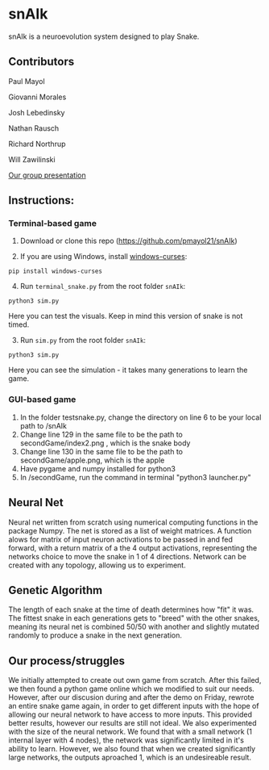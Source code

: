 # snAIk

snAIk is a neuroevolution system designed to play Snake.

## Contributors

Paul Mayol

Giovanni Morales

Josh Lebedinsky

Nathan Rausch

Richard Northrup

Will Zawilinski

[Our group presentation](https://docs.google.com/presentation/d/1xZgK9rnPcc02LQdOTg0_6cUooFeAgcZAJZcS8epcUdo/edit#slide=id.g35f391192_04)

## Instructions:

### Terminal-based game

1. Download or clone this repo (https://github.com/pmayol21/snAIk)

2. If you are using Windows, install [windows-curses](https://pypi.org/project/windows-curses/):

```
pip install windows-curses
```

4. Run `terminal_snake.py` from the root folder `snAIk`:

```
python3 sim.py
```

Here you can test the visuals. Keep in mind this version of snake is not timed.

3. Run `sim.py` from the root folder `snAIk`:

```
python3 sim.py
```

Here you can see the simulation - it takes many generations to learn the game.

### GUI-based game

1. In the folder testsnake.py, change the directory on line 6 to be your local path to /snAIk
2. Change line 129 in the same file to be the path to secondGame/index2.png , which is the snake body
3. Change line 130 in the same file to be the path to secondGame/apple.png, which is the apple
4. Have pygame and numpy installed for python3
4. In /secondGame, run the command in terminal "python3 launcher.py"


## Neural Net
Neural net written from scratch using numerical computing functions in the package Numpy. The net is stored as a list of weight matrices. A function alows for matrix of input neuron activations to be passed in and fed forward, with a return matrix of a the 4 output activations, representing the networks choice to move the snake in 1 of 4 directions. Network can be created with any topology, allowing us to experiment.

## Genetic Algorithm
The length of each snake at the time of death determines how "fit" it was. The fittest snake in each generations gets to "breed" with the other snakes, meaning its neural net is combined 50/50 with another and slightly mutated randomly to produce a snake in the next generation.


## Our process/struggles
We initially attempted to create out own game from scratch. After this failed, we then found a python game online which we modified to suit our needs. However, after our discusion during and after the demo on Friday, rewrote an entire snake game again, in order to get different inputs with the hope of allowing our neural network to have access to more inputs. This provided better results, however our results are still not ideal.
We also experimented with the size of the neural network. We found that with a small network (1 internal layer with 4 nodes), the network was significantly limited in it's ability to learn. However, we also found that when we created significantly large networks, the outputs aproached 1, which is an undesireable result.
